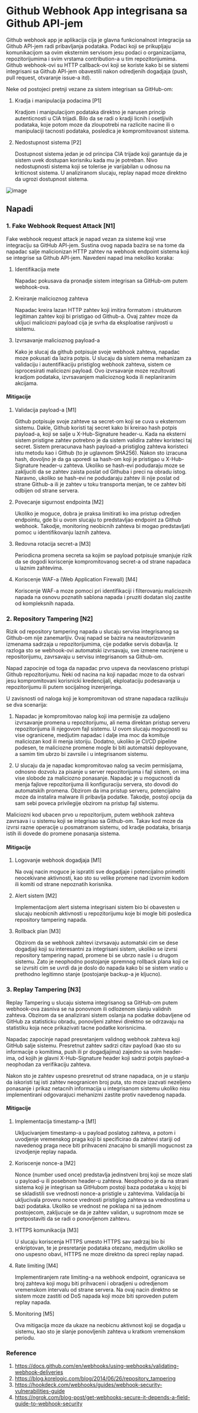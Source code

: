 # Github Webhook App integrisana sa Github API-jem

Github webhook app je aplikacija cija je glavna funkcionalnost integracija sa Github API-jem radi pribavljanja podataka. Podaci koji se prikupljaju komunikacijom sa ovim eksternim servisom jesu podaci o organizacijama, repozitorijumima i svim vrstama contribution-a u tim repozitorijumima. Github webhook-ovi su HTTP callback-ovi koji se koriste kako bi se sistemi integrisani sa Github API-jem obavestili nakon odredjenih dogadjaja (push, pull request, otvaranje issue-a itd).

Neke od postojeci pretnji vezane za sistem integrisan sa GitHub-om:

1. Kradja i manipulacija podacima [P1]

    Kradjom i manipulacijom podataka direktno je narusen princip autenticnosti u CIA trijadi. Bilo da se radi o kradji licnih i osetljivih podataka, koje potom moze da zloupotrebi na razlicite nacine ili o manipulaciji tacnosti podataka, posledica je kompromitovanost sistema.  


2. Nedostupnost sistema [P2]
   
    Dostupnost sistema jedan je od principa CIA trijade koji garantuje da je sistem uvek dostupan korisniku kada mu je potreban. Nivo nedostupnosti sistema koji se tolerise je varijabilan u odnosu na kriticnost sistema. U analiziranom slucaju, replay napad moze direktno da ugrozi dostupnost sistema.

![image](https://github.com/vulinana/ZOSS-Projekat/assets/88163410/8448f0d1-62da-45b6-80df-15cd10156c25)


## Napadi


### 1. Fake Webhook Request Attack [N1]

Fake webhook request attack je napad vezan za sisteme koji vrse integraciju sa GitHub API-jem. Sustina ovog napada bazira se na tome da napadac salje malicionizan HTTP zahtev na webhook endpoint sistema koji se integrise sa Github API-jem. Navedeni napad ima nekoliko koraka:
	
1. Identifikacija mete

    Napadac pokusava da pronadje sistem integrisan sa GitHub-om putem webhook-ova.
     
2. Kreiranje malicioznog zahteva

    Napadac kreira lazan HTTP zahtev koji imitira formatom i strukturom legitiman zahtev koji bi pristigao od Github-a. Ovaj zahtev moze da ukljuci maliciozni payload cija je svrha da eksploatise ranjivosti u sistemu.
	
3. Izvrsavanje malicioznog payload-a

    Kako je slucaj da github potpisuje svoje webhook zahteva, napadac moze pokusati da lazira potpis. U slucaju da sistem nema mehanizam za validaciju i autentifikaciju pristiglog webhook zahteva, sistem ce isprocesirati maliciozni payload. Ovo izvrsavanje moze rezultovati kradjom podataka, izvrsavanjem malicioznog koda ili neplaniranim akcijama. 

#### Mitigacije

1. Validacija payload-a [M1]

    Github potpisuje svoje zahteve sa secret-om koji se cuva u eksternom sistemu. Dakle, Github koristi taj secret kako bi kreirao hash potpis payload-a, koji se salje u X-Hub-Signature header-u. Kada na eksterni sistem pristigne zahtev potrebno je da sistem validira zahtev koristeci taj secret. Sistem preracunava hash payload-a pristiglog zahteva koristeci istu metodu kao i Github (to je uglavnom SHA256). Nakon sto izracuna hash, dovoljno je da ga uporedi sa hash-om koji je pristigao u X-Hub-Signature header-u zahteva. Ukoliko se hash-evi podudaraju moze se zakljuciti da se zahtev zaista poslat od Githuba i preci na obradu istog. Naravno, ukoliko se hash-evi ne podudaraju zahtev ili nije poslat od strane Github-a ili je zahtev u toku transporta menjan, te ce zahtev biti odbijen od strane servera. 

3. Povecanje sigurnost endpointa [M2]

    Ukoliko je moguce, dobra je praksa limitirati ko ima pristup odredjen endpointu, gde bi u ovom slucaju to predstavljao endpoint za Github webhook. Takodje, monitoring neobicnih zahteva bi mogao predstavljati pomoc u identifikovanju laznih zahteva.

4. Redovna rotacija secret-a [M3]

    Periodicna promena secreta sa kojim se payload potpisuje smanjuje rizik da se dogodi koriscenje kompromitovanog secret-a od strane napadaca u laznim zahtevima.

5. Koriscenje WAF-a (Web Application Firewall) [M4]

    Koriscenje WAF-a moze pomoci pri identifikaciji i filterovanju malicioznih napada na osnovu poznatih sablona napada i pruziti dodatan sloj zastite od kompleksnih napada.


### 2. Repository Tampering [N2]

Rizik od repository tampering napada u slucaju servisa integrisanog sa Github-om nije zanemarljiv. Ovaj napad se bazira na neautorizovanim izmenama sadrzaja u repozitorijumima, cije podatke servis dobavlja. Iz razloga sto se webhook-ovi automatski izvrsavaju, sve izmene nacinjene u repositorijumu, zavrsavaju u servisu integrisanom sa Github-om. 

Napad zapocinje od toga da napadac prvo uspeva da neovlasceno pristupi Github repozitorijumu. Neki od nacina na koji napadac moze to da ostvari jesu kompromitovani korisnicki kredencijali, ekploataciju podesavanja u repozitorijumu ili putem socijalnog inzenjeringa. 

U zavisnosti od naloga koji je kompromitovan od strane napadaca razlikuju se dva scenarija:

1. Napadac je kompromitovao nalog koji ima permisije za udaljeno izvrsavanje promena u repozitorijumu, ali nema direktan pristup serveru repozitorijuma ili njegovom fajl sistemu. U ovom slucaju mogucnosti su vise ogranicene, medjutim napadac i dalje ima moc da komituje maliciozan kod ili menja istoriju. Dodatno, ukoliko je CI/CD pipeline podesen, te maliciozne promene mogle bi biti automatski deployovane, a samim tim ubrzo bi zavrsile i u integrisanom sistemu. 

2. U slucaju da je napadac kompromitovao nalog sa vecim permisijama, odnosno dozvolu za pisanje u server repozitorijuma i fajl sistem, on ima vise slobode za maliciozno ponasanje. Napadac je u mogucnosti da menja fajlove repozitorijuma ili konfiguraciju servera, sto dovodi do automatskih promena. Obzirom da ima pristup serveru, potencijalno moze da instalira malware ili pribavlja podatke. Takodje, postoji opcija da sam sebi poveca privilegije obzirom na pristup fajl sistemu. 

Maliciozni kod ubacen prvo u repozitorijum, putem webhook zahteva zavrsava i u sistemu koji se integrisao sa Github-om. Takav kod moze da izvrsi razne operacije u posmatranom sistemu, od kradje podataka, brisanja istih ili dovede do promene ponasanja sistema.

#### Mitigacije

1. Logovanje webhook dogadjaja [M1]

    Na ovaj nacin moguce je ispratiti sve dogadjaje i potencijalno primetiti neocekivane aktivnosti, kao sto su velike promene nad izvornim kodom ili komiti od strane nepoznatih korisnika. 

2. Alert sistem [M2]

    Implementacijom alert sistema integrisani sistem bio bi obavesten u slucaju neobicnih aktivnosti u repozitorijumu koje bi mogle biti posledica repository tampering napada. 

3. Rollback plan [M3]

    Obzirom da se webhook zahtevi izvrsavaju automatski cim se dese dogadjaji koji su interesantni za integrisani sistem, ukoliko se izvrsi repository tampering napad, promene bi se ubrzo nasle i u drugom sistemu. Zato je neophodno postojanje spremnog rollback plana koji ce se izvrsiti cim se uvrdi da je doslo do napada kako bi se sistem vratio u prethodno legitimno stanje (postojanje backup-a je kljucno).


### 3. Replay Tampering [N3]

Replay Tampering u slucaju sistema integrisanog sa GitHub-om putem webhook-ova zasniva se na ponovnom ili odlozenom slanju validnih zahteva. Obzirom da se analizirani sistem oslanja na podatke dobavljene od GitHub za statisticku obradu, ponovljeni zahtevi direktno se odrzavaju na statistiku koja nece prikazivati tacne podatke korisnicima. 

Napadac zapocinje napad presretanjem validnog webhook zahteva koji GitHub salje sistemu. Presretnut zahtev sadrzi citav payload (kao sto su informacije o komitima, push ili pr dogadjajima) zajedno sa svim header-ima, od kojih je glavni X-Hub-Signature header koji sadrzi potpis payload-a neophodan za verifikaciju zahteva. 

Nakon sto je zahtev uspesno presretnut od strane napadaca, on je u stanju da iskoristi taj isti zahtev neogranicen broj puta, sto moze izazvati nezeljeno ponasanje i prikaz netacnih informacija u integrisanom sistemu ukoliko nisu implementirani odgovarajuci mehanizmi zastite protiv navedenog napada. 


#### Mitigacije

1. Implementacija timestamp-a [M1]

    Ukljucivanjem timestamp-a u payload poslatog zahteva, a potom i uvodjenje vremenskog praga koji bi specificirao da zahtevi stariji od navedenog praga nece biti prihvaceni znacajno bi smanjili mogucnost za izvodjenje replay napada.

2. Koriscenje nonce-a [M2]

    Nonce (number used once) predstavlja jedinstveni broj koji se moze slati u payload-u ili posebnom header-u zahteva. Neophodno je da na strani sistema koji je integrisan sa GitHubom postoji baza podataka u kojoj bi se skladistili sve vrednosti nonce-a pristigle u zahtevima. Validacija bi ukljucivala proveru nonce vrednosti pristiglog zahteva sa vrednostima u bazi podataka. Ukoliko se vrednost ne poklapa ni sa jednom postojecom, zakljucuje se da je zahtev validan, u suprotnom moze se pretpostaviti da se radi o ponovljenom zahtevu.

3. HTTPS komunikacija [M3]

    U slucaju koriscenja HTTPS umesto HTTPS sav sadrzaj bio bi enkriptovan, te je presretanje podataka otezano, medjutim ukoliko se ono uspesno obavi, HTTPS ne moze direktno da spreci replay napad.

4. Rate limiting [M4]

    Implementiranjem rate limiting-a na webhook endpoint, ogranicava se broj zahteva koji mogu biti prihvaceni i obradjeni u odredjenom vremenskom intervalu od strane servera. Na ovaj nacin direktno se sistem moze zastiti od DoS napada koji moze biti sproveden putem replay napada.

5. Monitoring [M5]

    Ova mitigacija moze da ukaze na neobicnu aktivnost koji se dogadja u sistemu, kao sto je slanje ponovljenih zahteva u kratkom vremenskom periodu.  

### Reference

1. https://docs.github.com/en/webhooks/using-webhooks/validating-webhook-deliveries
2. https://blog.korelogic.com/blog/2014/06/26/repository_tampering
3. https://hookdeck.com/webhooks/guides/webhook-security-vulnerabilities-guide
4. https://ngrok.com/blog-post/get-webhooks-secure-it-depends-a-field-guide-to-webhook-security
